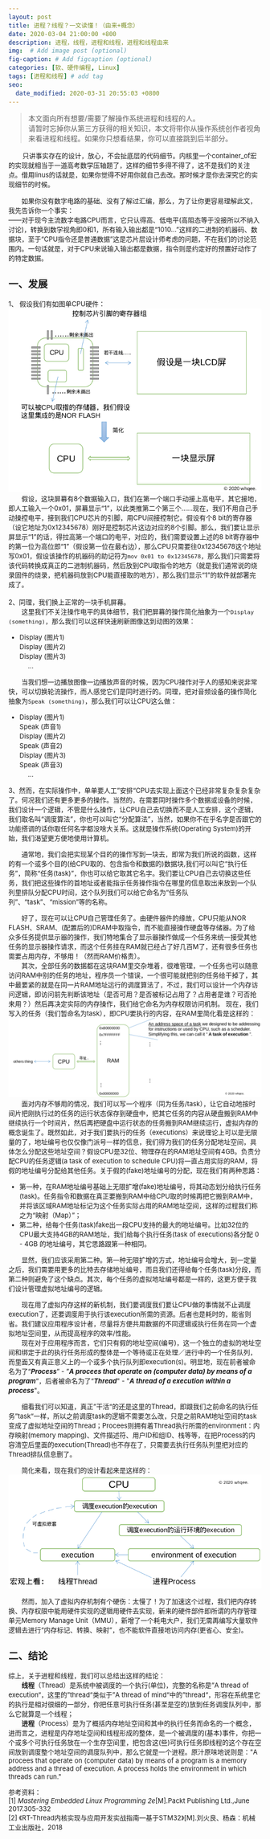```yaml
---
layout: post
title: 进程？线程？一文读懂！（由来+概念）
date: 2020-03-04 21:00:00 +800
description: 进程，线程，进程和线程，进程和线程由来                                                                                   # Add post description (optional)
img:  # Add image post (optional)
fig-caption: # Add figcaption (optional)
categories: [软、硬件编程, Linux]
tags: [进程和线程] # add tag
seo:
  date_modified: 2020-03-31 20:55:03 +0800
---
```



>本文面向所有想要/需要了解操作系统进程和线程的人。  
>请暂时忘掉你从第三方获得的相关知识，本文将带你从操作系统创作者视角来看进程和线程。如果你只想看结果，你可以直接跳到后半部分。  

　　<font size="2">只讲事实存在的设计，放心，不会扯底层的代码细节。内核里一个container_of宏的实现就相当于一道高考数学压轴题了，这样的细节多得不得了，这不是我们的关注点。借用linus的话就是，如果你觉得不好用你就自己去改。那时候才是你去深究它的实现细节的时候。

　　<font size="2">如果你没有数字电路的基础、没有了解过汇编，那么，为了让你更容易理解此文，我先告诉你一个事实：  
——对于现今主流数字电路CPU而言，它只认得高、低电平(高阻态等于没接所以不纳入讨论)，转换到数学视角即0和1，所有输入输出都是“1010...”这样的二进制的机器码、数据块，至于“CPU指令还是普通数据”这是芯片层设计师考虑的问题，不在我们的讨论范围内。一句话就是，对于CPU来说输入输出都是数据，指令则是约定好的预置好动作了的特定数据。


## **一、发展**
1、 假设我们有如图单CPU硬件：  
![](/post_images/process-and-thread/p&t1.png)  
　　假设，这块屏幕有8个数据输入口，我们在第一个端口手动接上高电平，其它接地，即人工输入一个0x01，屏幕显示“1”，以此类推第二个第三个......现在，我们不用自己手动操控电平，接到我们CPU芯片的引脚，用CPU间接控制它。假设有个8 bit的寄存器（设它地址为0x12345678）刚好是控制芯片这边对应的8个引脚。那么，我们要让显示屏显示“1”的话，得拉高第一个端口的电平，对应的，我们需要设置上述的8 bit寄存器中的第一位为高位即“1”（假设第一位在最右边），那么CPU只需要往0x12345678这个地址写0x01，假设该操作的机器码的助记符为`mov 0x01 to 0x12345678`，那么我们只需要将该代码转换成真正的二进制机器码，然后放到CPU取指令的地方（就是我们通常说的烧录固件的烧录，把机器码放到CPU能直接取的地方），那么我们显示“1”的软件就部署完成了。  
<br>
2、同理，我们换上正常的一块手机屏幕。  
　　这里我们不关注操作电平的具体细节，我们把屏幕的操作简化抽象为一个`Display (something)`，那么我们可以这样快速刷新图像达到动图的效果：  
- Display (图片1)  
Display (图片2)  
Display (图片3)   
　 ... 

　　当我们想一边播放图像一边播放声音的时候，因为CPU操作对于人的感知来说非常快，可以切换轮流操作，而人感觉它们是同时进行的。同理，把对音频设备的操作简化抽象为`Speak (something)`，那么我们可以让CPU这么做：  
- Display (图片1)    
Speak   (声音1)  
Display (图片2)    
Speak   (声音2)  
Display (图片3)     
Speak   (声音3)  
　 ...   

3、然而，在实际操作中，单单要人工”安排“CPU去实现上面这个已经非常复杂复杂复杂了。何况我们还有更多更多的操作。当然的，在需要同时操作多个数据或设备的时候，我们设计一个逻辑，不管是什么操作，让CPU自己去切换而不是人工安排，这个逻辑，我们取名叫“调度算法”，你也可以叫它“分配算法”，当然，如果你不在乎名字是否跟它的功能搭调的话你取任何名字都没啥大关系。这就是操作系统(Operating System)的开始，我们渴望更方便地使用计算机。  

　　通常地，我们会把实现某个目的的操作写到一块去，即常为我们所说的函数，这样的有一个或多个目的(给CPU取的、包含指令和数据的)数据块,我们可以叫它“执行任务”，简称“任务(task)”，你也可以给它取其它名字。我们要让CPU自己去切换这些任务，我们把这些操作的首地址或者能指示任务操作指令在哪里的信息取出来放到一个队列里排队分配CPU时间，这个队列我们可以给它命名为“任务队列”、“task”、“mission”等的名称。

　　好了，现在可以让CPU自己管理任务了。由硬件器件的缘故，CPU只能从NOR FLASH、SRAM、(配置后的)DRAM中取指令，而不能直接操作硬盘等存储器。为了给众多任务提供显示器的操作，我们特地集合了显示器操作做成一个任务来统一接受其他任务的显示器操作请求，而这个任务挂在RAM就已经占了好几百M了，还有很多任务也需要占用内存，不够用！（然而RAM价格贵）。  
　　其次，全部任务的数据都在这块RAM里交杂堆着，很难管理，一个任务也可以随意访问RAM中别的任务的地址，程序员一个错误，一个很可能就把别的任务给干掉了，其中最要紧的就是在同一片RAM地址运行的调度算法了，不过，我们可以设计一个内存访问逻辑，即访问前先判断该地址（是否可用？是否被标记占用了？占用者是谁？可否抢来用？）然后再决定实际的内存操作，我们给它命名为内存权限访问机制。
现在，我们写入的任务（我们暂命名为task），即CPU要执行的内容，在RAM里简化看是这样的：  
![](/post_images/process-and-thread/p&t2.png)  
　　面对内存不够用的情况，我们可以写一个程序（同为任务/task），让它自动地按时间片把刚执行过的任务的运行状态保存到硬盘中，把其它任务的内容从硬盘搬到RAM中继续执行一个时间片，然后再把硬盘中运行状态的任务搬到RAM继续运行，虚拟内存的概念诞生了。既然如此，对于我们要执行的任务（executions）来说理论上可以是无限量的了，地址编号也仅仅像门派号一样的信息，我们得为我们的任务分配地址空间，具体怎么分配这些地址空间？假设CPU是32位、物理存在的RAM地址空间有4GB。负责分配CPU的任务逻辑(a task of execution to schedule CPU)将一直占用实际的RAM，将假的地址编号分配给其他任务。关于假的(fake)地址编号的分配，现在我们有两种思路：  
- <font size="2">第一种，在RAM地址编号基础上无限扩增(fake)地址编号，将其动态划分给执行任务(task)。任务指令和数据在真正要搬到RAM中给CPU取的时候再把它搬到RAM中，并将该区域RAM地址标记为这个任务实际占用的RAM地址空间，这样的过程我们称之为“映射（Map）”；
- <font size="2">第二种，给每个任务(task)fake出一段CPU支持的最大的地址编号。比如32位的CPU最大支持4GB的RAM地址，我们给每个执行任务(task of executions)各分配 0 - 4GB 的地址编号，其它思路跟第一种相同。　



　　显然，我们应该采用第二种。第一种无限扩增的方式，地址编号会增大，到一定量之后，我们需要用更多的比特去存储地址编号，而且我们还得给每个任务(task)分段，而第二种则避免了这个缺点。其次，每个任务的虚拟地址编号都是一样的，这更方便于我们设计管理虚拟地址编号的逻辑。

　　现在用了虚拟内存这样的新机制，我们要调度我们要让CPU做的事情就不止调度execution了，还要调度用于执行该execution所需的资源。后者也是耗时的，能省则省。我们建议应用程序设计者，尽量将方便共用数据的不同逻辑或执行任务在同一个虚拟地址空间里，从而提高程序的效率/性能。  
　　现在对于应用程序而言，它们只有假的地址空间(编号)，这一个独立的虚拟的地址空间和绑定于此的执行任务形成的整体是一个等待或正在处理／进行中的一个任务队列，而里面又有真正意义上的一个或多个执行队列即execution(s)。明显地，现在前者被命名为了“***Process***” - ”***A procees that operate on (computer data) by means of a program***“，后者被命名为了“***Thread***" - "***A thread of a execution within a process***"。

　　细看我们可以知道，真正”干活“的还是这里的Thread，即跟我们之前命名的执行任务”task“一样，所以之前调度task的逻辑不需要怎么改，只是之前RAM地址空间的task变成了虚拟地址空间的Thread；Procees则拥有着Thread执行所需的environment：内存映射(memory mapping)、文件描述符、用户ID和组ID、栈等等，在把Process的内容清空后里面的execution(Thread)也不存在了，只需要去执行任务队列里把对应的Thread排队信息删了。  

　　简化来看，现在我们的设计看起来是这样的：  
![](/post_images/process-and-thread/p&t3.png)


　　然而，加入了虚拟内存机制有个硬伤：太慢了！为了加速这个过程，我们把内存转换、内存权限中能用硬件实现的逻辑用硬件去实现，新来的硬件部件即所谓的内存管理单元Memory Manage Unit（MMU），新增了一个耗电大户，我们无需再编写大量软件逻辑去进行“内存标记、转换、映射”，也不能软件直接地访问内存(更省心、安全)。　　

## **二、结论**   

综上，关于进程和线程，我们可以总结出这样的结论：  
　　**线程**（Thread）是系统中被调度的一个执行(单位)，完整的名称是”A thread of execution“，这里的”thread“类似于”A thread of mind“中的”thread“，形容在系统里它的执行是相对很细的一部分，你把任意可执行任务(甚至是空的)放到任务调度队列中，那么它就算是一个线程；  
　　**进程**（Process）是为了概括内存地址空间和其中的执行任务而命名的一个概念，进而言之，进程是内存地址空间和线程形成的整体，是一个被调度的(基本)事件，你把一个或多个可执行任务放在一个生存空间里，把包含这(些)可执行任务即线程的这个存在空间放到调度整个地址空间的调度队列中，那么它就是一个进程。原汁原味地说则是："A procees that operate on (computer data) by means of a program is a memory address and a thread of execution. A process holds the environment in which threads can run."  





参考资料：  
[1] *Mastering Embedded Linux Programming 2e*[M].Packt Publishing Ltd.,June 2017.305-332  
[2] 《RT-Thread内核实现与应用开发实战指南—基于STM32》[M].刘火良、杨森：机械工业出版社，2018